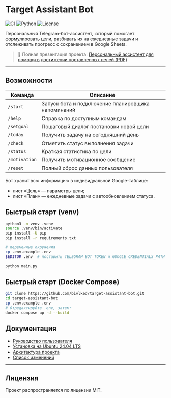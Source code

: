 # Target Assistant Bot

![CI](https://github.com/bivlked/target-assistant-bot/actions/workflows/ci.yml/badge.svg)
![Python](https://img.shields.io/badge/python-3.10%2B-blue.svg)
![License](https://img.shields.io/badge/license-MIT-green.svg)

Персональный Telegram-бот-ассистент, который помогает формулировать цели, разбивать их на ежедневные задачи и отслеживать прогресс с сохранением в Google Sheets.

> 📄 Полная презентация проекта: [Персональный ассистент для помощи в достижении поставленных целей (PDF)](Персональный%20ассистент%20для%20помощи%20в%20достижении%20поставленных%20целей.pdf)

---

## Возможности

| Команда | Описание |
|---------|----------|
| `/start` | Запуск бота и подключение планировщика напоминаний |
| `/help`  | Справка по доступным командам |
| `/setgoal` | Пошаговый диалог постановки новой цели |
| `/today` | Получить задачу на сегодняшний день |
| `/check` | Отметить статус выполнения задачи |
| `/status` | Краткая статистика по цели |
| `/motivation` | Получить мотивационное сообщение |
| `/reset` | Полный сброс данных пользователя |

Бот хранит всю информацию в индивидуальной Google-таблице:
* лист «Цель» — параметры цели;
* лист «План» — ежедневные задачи с автообновлением статуса.


## Быстрый старт (venv)

```bash
python3 -m venv .venv
source .venv/bin/activate
pip install -U pip
pip install -r requirements.txt

# переменные окружения
cp .env.example .env
$EDITOR .env  # поставить TELEGRAM_BOT_TOKEN и GOOGLE_CREDENTIALS_PATH

python main.py
```

## Быстрый старт (Docker Compose)

```bash
git clone https://github.com/bivlked/target-assistant-bot.git
cd target-assistant-bot
cp .env.example .env
# Отредактируйте .env, затем:
docker compose up -d --build
```

## Документация

* [Руководство пользователя](docs/user_guide.md)
* [Установка на Ubuntu 24.04 LTS](docs/install_ubuntu.md)
* [Архитектура проекта](docs/architecture.md)
* [Список изменений](CHANGELOG.md)

---

## Лицензия

Проект распространяется по лицензии MIT. 
